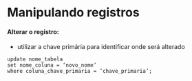 # Manipulando registros

#### Alterar o registro:
* utilizar a chave primária para identificar onde será alterado
```
update nome_tabela
set nome_coluna = ‘novo_nome’
where coluna_chave_primaria = ‘chave_primaria’;
```

